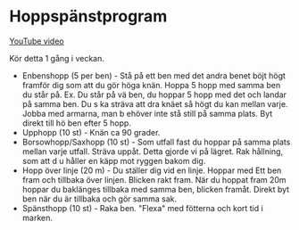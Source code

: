 Hoppspänstprogram
==================

[YouTube video](https://www.youtube.com/watch?v=amGHaE0v2Yk)

Kör detta 1 gång i veckan.
*  Enbenshopp (5 per ben) - Stå på ett ben med det andra benet böjt högt
framför dig som att du gör höga knän. Hoppa 5 hopp med samma ben du står på.
Ex. Du står på vä ben, du hoppar 5 hopp med det och landar på samma ben. Du s
ka sträva att dra knäet så högt du kan mellan varje. Jobba med armarna, man b
ehöver inte stå still på samma plats. Byt direkt till hö ben efter 5 hopp.
*  Upphopp (10 st) - Knän ca 90 grader.
* Borsowhopp/Saxhopp (10 st) - Som utfall fast du hoppar på samma plats mellan
varje utfall. Sträva uppåt. Detta gjorde vi på lägret. Rak hållning, som att d
u håller en käpp mot ryggen bakom dig.
* Hopp över linje (20 m) - Du ställer dig vid en linje. Hoppar med Ett ben
fram och tillbaka över linjen. Blicken rakt fram. När du hoppat fram 20m
hoppar du baklänges tillbaka med samma ben, blicken framåt. Direkt byt ben när
du är tillbaka och gör samma sak.
* Spänsthopp (10 st) - Raka ben. "Flexa" med fötterna och kort tid i marken.
